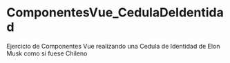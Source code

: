# ComponentesVue_CedulaDeIdentidad
Ejercicio de Componentes Vue realizando una Cedula de Identidad de Elon Musk como si fuese Chileno
